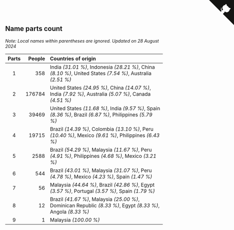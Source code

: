 ## Name parts count

*Note: Local names within parentheses are ignored.*
*Updated on 28 August 2024*

| Parts | People | Countries of origin |
| :--: | ---: | :--- |
| 1 | 358 | India *(31.01 %)*, Indonesia *(28.21 %)*, China *(8.10 %)*, United States *(7.54 %)*, Australia *(2.51 %)* |
| 2 | 176784 | United States *(24.95 %)*, China *(14.07 %)*, India *(7.92 %)*, Australia *(5.07 %)*, Canada *(4.51 %)* |
| 3 | 39469 | United States *(11.68 %)*, India *(9.57 %)*, Spain *(8.36 %)*, Brazil *(6.87 %)*, Philippines *(5.79 %)* |
| 4 | 19715 | Brazil *(14.39 %)*, Colombia *(13.10 %)*, Peru *(10.40 %)*, Mexico *(9.61 %)*, Philippines *(6.43 %)* |
| 5 | 2588 | Brazil *(54.29 %)*, Malaysia *(11.67 %)*, Peru *(4.91 %)*, Philippines *(4.68 %)*, Mexico *(3.21 %)* |
| 6 | 544 | Brazil *(43.01 %)*, Malaysia *(31.07 %)*, Peru *(4.78 %)*, Mexico *(4.23 %)*, Spain *(1.47 %)* |
| 7 | 56 | Malaysia *(44.64 %)*, Brazil *(42.86 %)*, Egypt *(3.57 %)*, Portugal *(3.57 %)*, Spain *(1.79 %)* |
| 8 | 12 | Brazil *(41.67 %)*, Malaysia *(25.00 %)*, Dominican Republic *(8.33 %)*, Egypt *(8.33 %)*, Angola *(8.33 %)* |
| 9 | 1 | Malaysia *(100.00 %)* |


<a href="https://github.com/JustinTimeCuber/wca_statistics" class="github-corner" aria-label="View source on Github"><svg width="80" height="80" viewBox="0 0 250 250" style="fill:#151513; color:#fff; position: absolute; top: 0; border: 0; right: 0;" aria-hidden="true"><path d="M0,0 L115,115 L130,115 L142,142 L250,250 L250,0 Z"></path><path d="M128.3,109.0 C113.8,99.7 119.0,89.6 119.0,89.6 C122.0,82.7 120.5,78.6 120.5,78.6 C119.2,72.0 123.4,76.3 123.4,76.3 C127.3,80.9 125.5,87.3 125.5,87.3 C122.9,97.6 130.6,101.9 134.4,103.2" fill="currentColor" style="transform-origin: 130px 106px;" class="octo-arm"></path><path d="M115.0,115.0 C114.9,115.1 118.7,116.5 119.8,115.4 L133.7,101.6 C136.9,99.2 139.9,98.4 142.2,98.6 C133.8,88.0 127.5,74.4 143.8,58.0 C148.5,53.4 154.0,51.2 159.7,51.0 C160.3,49.4 163.2,43.6 171.4,40.1 C171.4,40.1 176.1,42.5 178.8,56.2 C183.1,58.6 187.2,61.8 190.9,65.4 C194.5,69.0 197.7,73.2 200.1,77.6 C213.8,80.2 216.3,84.9 216.3,84.9 C212.7,93.1 206.9,96.0 205.4,96.6 C205.1,102.4 203.0,107.8 198.3,112.5 C181.9,128.9 168.3,122.5 157.7,114.1 C157.9,116.9 156.7,120.9 152.7,124.9 L141.0,136.5 C139.8,137.7 141.6,141.9 141.8,141.8 Z" fill="currentColor" class="octo-body"></path></svg></a><style>.github-corner:hover .octo-arm{animation:octocat-wave 560ms ease-in-out}@keyframes octocat-wave{0%,100%{transform:rotate(0)}20%,60%{transform:rotate(-25deg)}40%,80%{transform:rotate(10deg)}}@media (max-width:500px){.github-corner:hover .octo-arm{animation:none}.github-corner .octo-arm{animation:octocat-wave 560ms ease-in-out}}</style>

